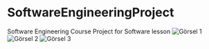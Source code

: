 # SoftwareEngineeringProject
Software Engineering Course Project for Software lesson
![Görsel 1](wwroot/media/about.png) 
![Görsel 2](wwroot/media/login.png) 
![Görsel 3](wwroot/media/admingiris.png) 
